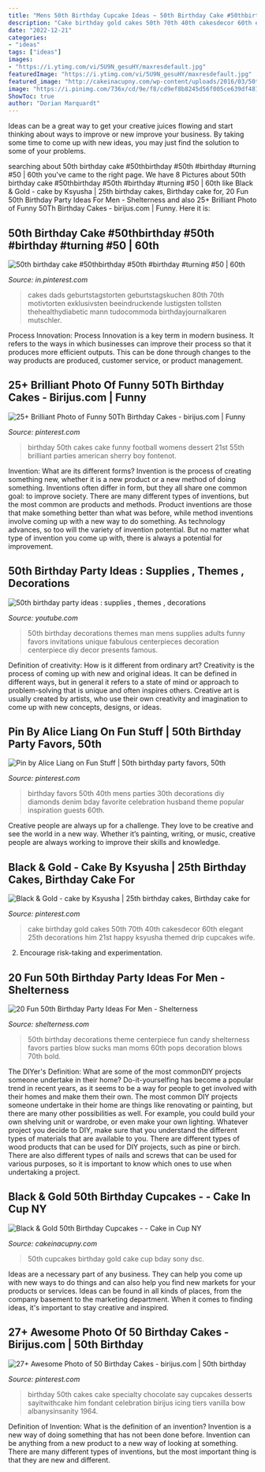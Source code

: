 ```yaml
---
title: "Mens 50th Birthday Cupcake Ideas ~ 50th Birthday Cake #50thbirthday #50th #birthday #turning #50"
description: "Cake birthday gold cakes 50th 70th 40th cakesdecor 60th elegant 25th decorations him 21st happy ksyusha themed drip cupcakes wife"
date: "2022-12-21"
categories:
- "ideas"
tags: ["ideas"]
images:
- "https://i.ytimg.com/vi/5U9N_gesuHY/maxresdefault.jpg"
featuredImage: "https://i.ytimg.com/vi/5U9N_gesuHY/maxresdefault.jpg"
featured_image: "http://cakeinacupny.com/wp-content/uploads/2016/03/50th-bday-cupcakes-640x800.jpg"
image: "https://i.pinimg.com/736x/cd/9e/f8/cd9ef8b8245d56f005ce639df481e596.jpg"
ShowToc: true
author: "Dorian Marquardt"
---
```



Ideas can be a great way to get your creative juices flowing and start thinking about ways to improve or new improve your business. By taking some time to come up with new ideas, you may just find the solution to some of your problems.

	

		
searching about 50th birthday cake #50thbirthday #50th #birthday #turning #50 | 60th you've came to the right page. We have 8 Pictures about 50th birthday cake #50thbirthday #50th #birthday #turning #50 | 60th like Black &amp; Gold - cake by Ksyusha | 25th birthday cakes, Birthday cake for, 20 Fun 50th Birthday Party Ideas For Men - Shelterness and also 25+ Brilliant Photo of Funny 50Th Birthday Cakes - birijus.com | Funny. Here it is:
		
    
## 50th Birthday Cake #50thbirthday #50th #birthday #turning #50 | 60th

<img loading=lazy src="https://i.pinimg.com/736x/5a/a8/6b/5aa86bb3feeda4381d15fc7298861641.jpg" onerror="this.onerror=null;this.src='https://tse4.mm.bing.net/th?id=OIP.GibEE9pD0HwRf7-btpn-pwHaKB&amp;pid=15.1';" alt="50th birthday cake #50thbirthday #50th #birthday #turning #50 | 60th">

_Source: in.pinterest.com_

>cakes dads geburtstagstorten geburtstagskuchen 80th 70th motivtorten exklusivsten beeindruckende lustigsten tollsten thehealthydiabetic mann tudocommoda birthdayjournalkaren mutschler. 

	

Process Innovation:
Process Innovation is a key term in modern business. It refers to the ways in which businesses can improve their process so that it produces more efficient outputs. This can be done through changes to the way products are produced, customer service, or product management.

    
## 25+ Brilliant Photo Of Funny 50Th Birthday Cakes - Birijus.com | Funny

<img loading=lazy src="https://i.pinimg.com/736x/c8/26/9b/c8269b83641c4d392f6b93ff4bdce05e.jpg" onerror="this.onerror=null;this.src='https://tse2.mm.bing.net/th?id=OIP.TldrRc4-qELd_XDbrFNFdAHaJ4&amp;pid=15.1';" alt="25+ Brilliant Photo of Funny 50Th Birthday Cakes - birijus.com | Funny">

_Source: pinterest.com_

>birthday 50th cakes cake funny football womens dessert 21st 55th brilliant parties american sherry boy fontenot. 

	

Invention: What are its different forms?
Invention is the process of creating something new, whether it is a new product or a new method of doing something. Inventions often differ in form, but they all share one common goal: to improve society. There are many different types of inventions, but the most common are products and methods. Product inventions are those that make something better than what was before, while method inventions involve coming up with a new way to do something. As technology advances, so too will the variety of invention potential. But no matter what type of invention you come up with, there is always a potential for improvement.

    
## 50th Birthday Party Ideas : Supplies , Themes , Decorations

<img loading=lazy src="https://i.ytimg.com/vi/5U9N_gesuHY/maxresdefault.jpg" onerror="this.onerror=null;this.src='https://tse1.mm.bing.net/th?id=OIP.qhOHG9NyWqg9Ppc511mIKQHaEK&amp;pid=15.1';" alt="50th birthday party ideas : supplies , themes , decorations">

_Source: youtube.com_

>50th birthday decorations themes man mens supplies adults funny favors invitations unique fabulous centerpieces decoration centerpiece diy decor presents famous. 

	

Definition of creativity: How is it different from ordinary art?
Creativity is the process of coming up with new and original ideas. It can be defined in different ways, but in general it refers to a state of mind or approach to problem-solving that is unique and often inspires others. Creative art is usually created by artists, who use their own creativity and imagination to come up with new concepts, designs, or ideas.

    
## Pin By Alice Liang On Fun Stuff | 50th Birthday Party Favors, 50th

<img loading=lazy src="https://i.pinimg.com/736x/1b/1f/75/1b1f7547e1652bc1789b36f92fb60d15--th-birthday-favors-th-birthday-parties.jpg" onerror="this.onerror=null;this.src='https://tse4.mm.bing.net/th?id=OIP.NaMM6ee3lA4emN2NTF0J3QHaHa&amp;pid=15.1';" alt="Pin by Alice Liang on Fun Stuff | 50th birthday party favors, 50th">

_Source: pinterest.com_

>birthday favors 50th 40th mens parties 30th decorations diy diamonds denim bday favorite celebration husband theme popular inspiration guests 60th. 

	

Creative people are always up for a challenge. They love to be creative and see the world in a new way. Whether it’s painting, writing, or music, creative people are always working to improve their skills and knowledge.

    
## Black &amp; Gold - Cake By Ksyusha | 25th Birthday Cakes, Birthday Cake For

<img loading=lazy src="https://i.pinimg.com/736x/4f/2e/38/4f2e38e171958133590f3ac3d82c3791.jpg" onerror="this.onerror=null;this.src='https://tse4.mm.bing.net/th?id=OIP.RRqWhjXwN_qc4n0JmLsmiAHaJ4&amp;pid=15.1';" alt="Black &amp; Gold - cake by Ksyusha | 25th birthday cakes, Birthday cake for">

_Source: pinterest.com_

>cake birthday gold cakes 50th 70th 40th cakesdecor 60th elegant 25th decorations him 21st happy ksyusha themed drip cupcakes wife. 

	

2. Encourage risk-taking and experimentation.

    
## 20 Fun 50th Birthday Party Ideas For Men - Shelterness

<img loading=lazy src="http://i.shelterness.com/2017/02/08-bold-and-fun-candy-centerpiece.jpg" onerror="this.onerror=null;this.src='https://tse2.mm.bing.net/th?id=OIP.xP4HLNOUXOoKgiBhvsT-1AHaJy&amp;pid=15.1';" alt="20 Fun 50th Birthday Party Ideas For Men - Shelterness">

_Source: shelterness.com_

>50th birthday decorations theme centerpiece fun candy shelterness favors parties blow sucks man moms 60th pops decoration blows 70th bold. 

	

The DIYer's Definition: What are some of the most commonDIY projects someone undertake in their home?
Do-it-yourselfing has become a popular trend in recent years, as it seems to be a way for people to get involved with their homes and make them their own. The most common DIY projects someone undertake in their home are things like renovating or painting, but there are many other possibilities as well. For example, you could build your own shelving unit or wardrobe, or even make your own lighting.
Whatever project you decide to DIY, make sure that you understand the different types of materials that are available to you. There are different types of wood products that can be used for DIY projects, such as pine or birch. There are also different types of nails and screws that can be used for various purposes, so it is important to know which ones to use when undertaking a project.

    
## Black &amp; Gold 50th Birthday Cupcakes - - Cake In Cup NY

<img loading=lazy src="http://cakeinacupny.com/wp-content/uploads/2016/03/50th-bday-cupcakes-640x800.jpg" onerror="this.onerror=null;this.src='https://tse2.mm.bing.net/th?id=OIP.etYFbzOQ02CG9rFqjd0TEgHaJQ&amp;pid=15.1';" alt="Black &amp; Gold 50th Birthday Cupcakes - - Cake in Cup NY">

_Source: cakeinacupny.com_

>50th cupcakes birthday gold cake cup bday sony dsc. 

	

Ideas are a necessary part of any business. They can help you come up with new ways to do things and can also help you find new markets for your products or services. Ideas can be found in all kinds of places, from the company basement to the marketing department. When it comes to finding ideas, it's important to stay creative and inspired.

    
## 27+ Awesome Photo Of 50 Birthday Cakes - Birijus.com | 50th Birthday

<img loading=lazy src="https://i.pinimg.com/736x/cd/9e/f8/cd9ef8b8245d56f005ce639df481e596.jpg" onerror="this.onerror=null;this.src='https://tse1.mm.bing.net/th?id=OIP.aHAy-66X7CHsphuEip4sUwHaJ4&amp;pid=15.1';" alt="27+ Awesome Photo of 50 Birthday Cakes - birijus.com | 50th birthday">

_Source: pinterest.com_

>birthday 50th cakes cake specialty chocolate say cupcakes desserts sayitwithcake him fondant celebration birijus icing tiers vanilla bow albanysinsanity 1964. 

	

Definition of Invention: What is the definition of an invention?
Invention is a new way of doing something that has not been done before. Invention can be anything from a new product to a new way of looking at something. There are many different types of inventions, but the most important thing is that they are new and different.

